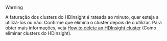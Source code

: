 

> [!WARNING]
> A faturação dos clusters do HDInsight é rateada ao minuto, quer esteja a utilizá-los ou não. Confirme que elimina o cluster depois de o utilizar. Para obter mais informações, veja [How to delete an HDInsight cluster](../articles/hdinsight/hdinsight-delete-cluster.md) (Como eliminar clusters do HDInsight).
> 
> 

